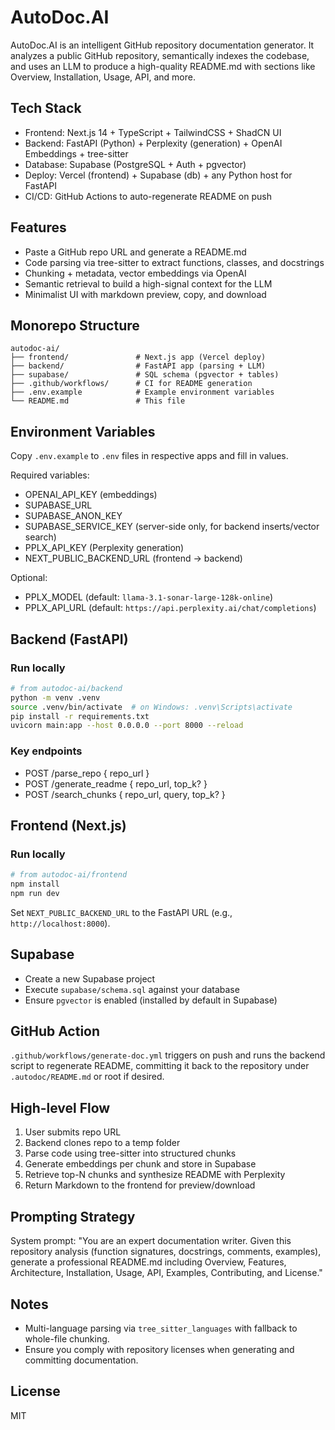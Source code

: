 # AutoDoc.AI

AutoDoc.AI is an intelligent GitHub repository documentation generator. It analyzes a public GitHub repository, semantically indexes the codebase, and uses an LLM to produce a high-quality README.md with sections like Overview, Installation, Usage, API, and more.

## Tech Stack
- Frontend: Next.js 14 + TypeScript + TailwindCSS + ShadCN UI
- Backend: FastAPI (Python) + Perplexity (generation) + OpenAI Embeddings + tree-sitter
- Database: Supabase (PostgreSQL + Auth + pgvector)
- Deploy: Vercel (frontend) + Supabase (db) + any Python host for FastAPI
- CI/CD: GitHub Actions to auto-regenerate README on push

## Features
- Paste a GitHub repo URL and generate a README.md
- Code parsing via tree-sitter to extract functions, classes, and docstrings
- Chunking + metadata, vector embeddings via OpenAI
- Semantic retrieval to build a high-signal context for the LLM
- Minimalist UI with markdown preview, copy, and download

## Monorepo Structure
```
autodoc-ai/
├── frontend/               # Next.js app (Vercel deploy)
├── backend/                # FastAPI app (parsing + LLM)
├── supabase/               # SQL schema (pgvector + tables)
├── .github/workflows/      # CI for README generation
├── .env.example            # Example environment variables
└── README.md               # This file
```

## Environment Variables
Copy `.env.example` to `.env` files in respective apps and fill in values.

Required variables:
- OPENAI_API_KEY (embeddings)
- SUPABASE_URL
- SUPABASE_ANON_KEY
- SUPABASE_SERVICE_KEY (server-side only, for backend inserts/vector search)
- PPLX_API_KEY (Perplexity generation)
- NEXT_PUBLIC_BACKEND_URL (frontend → backend)

Optional:
- PPLX_MODEL (default: `llama-3.1-sonar-large-128k-online`)
- PPLX_API_URL (default: `https://api.perplexity.ai/chat/completions`)

## Backend (FastAPI)
### Run locally
```bash
# from autodoc-ai/backend
python -m venv .venv
source .venv/bin/activate  # on Windows: .venv\Scripts\activate
pip install -r requirements.txt
uvicorn main:app --host 0.0.0.0 --port 8000 --reload
```

### Key endpoints
- POST /parse_repo { repo_url }
- POST /generate_readme { repo_url, top_k? }
- POST /search_chunks { repo_url, query, top_k? }

## Frontend (Next.js)
### Run locally
```bash
# from autodoc-ai/frontend
npm install
npm run dev
```
Set `NEXT_PUBLIC_BACKEND_URL` to the FastAPI URL (e.g., `http://localhost:8000`).

## Supabase
- Create a new Supabase project
- Execute `supabase/schema.sql` against your database
- Ensure `pgvector` is enabled (installed by default in Supabase)

## GitHub Action
`.github/workflows/generate-doc.yml` triggers on push and runs the backend script to regenerate README, committing it back to the repository under `.autodoc/README.md` or root if desired.

## High-level Flow
1. User submits repo URL
2. Backend clones repo to a temp folder
3. Parse code using tree-sitter into structured chunks
4. Generate embeddings per chunk and store in Supabase
5. Retrieve top-N chunks and synthesize README with Perplexity
6. Return Markdown to the frontend for preview/download

## Prompting Strategy
System prompt:
"You are an expert documentation writer. Given this repository analysis (function signatures, docstrings, comments, examples), generate a professional README.md including Overview, Features, Architecture, Installation, Usage, API, Examples, Contributing, and License."

## Notes
- Multi-language parsing via `tree_sitter_languages` with fallback to whole-file chunking.
- Ensure you comply with repository licenses when generating and committing documentation.

## License
MIT
